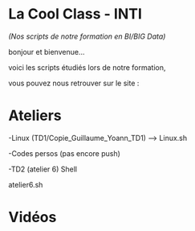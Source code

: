 # La Cool Class - INTI 

_(Nos scripts de notre formation en BI/BIG Data)_

bonjour et bienvenue...



voici les scripts étudiés lors de notre formation, 

vous pouvez nous retrouver sur le site :

# Ateliers

-Linux 
(TD1/Copie_Guillaume_Yoann_TD1) --> Linux.sh

-Codes persos 
(pas encore push)

-TD2 (atelier 6) Shell

atelier6.sh

# Vidéos 
